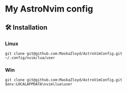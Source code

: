 # My AstroNvim config 

## 🛠️ Installation

### Linux
```shell
git clone git@github.com:MaskaZloyd/AstroVimConfig.git ~/.config/nvim/lua/user
```

### Win
```shell
git clone git@github.com:MaskaZloyd/AstroVimConfig.git $env:LOCALAPPDATA\nvim\lua\user
```

